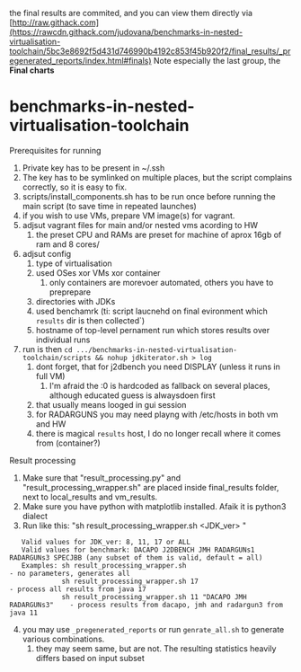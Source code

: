 the final results are commited, and you can view them directly via [http://raw.githack.com](https://rawcdn.githack.com/judovana/benchmarks-in-nested-virtualisation-toolchain/5bc3e8692f5d431d746990b4192c853f45b920f2/final_results/_pregenerated_reports/index.html#finals)
Note especially the last group, the **Final charts**
# benchmarks-in-nested-virtualisation-toolchain

Prerequisites for running
1. Private key has to be present in ~/.ssh
2. The key has to be symlinked on multiple places, but the script complains correctly, so it is easy to fix.
3. scripts/install_components.sh has to be run once before running the main script (to save time in repeated launches)
4. if you wish to use VMs, prepare VM image(s) for vagrant.
5. adjsut vagrant files for main and/or nested vms acording to HW
    1.  the preset CPU and RAMs are preset for machine of aprox 16gb of ram and 8 cores/
6. adjsut config
    1. type of virtualisation
    2. used OSes xor VMs xor container
        1. only  containers are morevoer automated, others you have to preprepare
    3. directories with JDKs
    4. used benchamrk (ti: script laucnehd on final evironment which `results` dir is then collected`)
    5. hostname of top-level pernament run which stores results over individual runs
7. run is then `cd .../benchmarks-in-nested-virtualisation-toolchain/scripts && nohup jdkiterator.sh > log`
    1. dont forget, that for j2dbench you need DISPLAY (unless it runs in full VM)
        1. I'm afraid the :0 is hardcoded as fallback on several places, although educated guess is alwaysdoen first
    2. that usually means looged in gui session
    3. for RADARGUNS you may need playng with /etc/hosts in both vm and HW
    4. there is magical `results` host, I do no longer recall where it comes from (container?)


Result processing
1. Make sure that "result_processing.py" and "result_processing_wrapper.sh" are placed inside final_results folder, next to local_results and vm_results.
2. Make sure you have python with matplotlib installed. Afaik it is python3 dialect
3. Run like this: "sh result_processing_wrapper.sh <JDK_ver> <benchmarks>"
```
   Valid values for JDK_ver: 8, 11, 17 or ALL
   Valid values for benchmark: DACAPO J2DBENCH JMH RADARGUNs1 RADARGUNs3 SPECJBB (any subset of them is valid, default = all)
   Examples: sh result_processing_wrapper.sh                               - no parameters, generates all 
             sh result_processing_wrapper.sh 17                            - process all results from java 17
             sh result_processing_wrapper.sh 11 "DACAPO JMH RADARGUNs3"    - process results from dacapo, jmh and radargun3 from java 11
```
4. you may use `_pregenerated_reports` or run `genrate_all.sh` to generate various combinations.
    1. they may seem same, but are not. The resulting statistics heavily differs based on input subset
